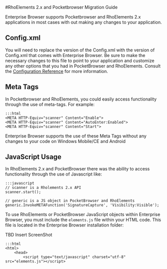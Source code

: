 #RhoElements 2.x and Pocketbrowser Migration Guide

Enterprise Browser supports Pocketbrowser and RhoElements 2.x applications in most cases with out making any changes to your application.

## Config.xml
You will need to replace the version of the Config.xml with the version of Config.xml that comes with Enterprise Browser. Be sure to make the necessary changes to this file to point to your application and customize any other options that you had in PocketBrowser and RhoElements. Consult the [Configuration Reference](../guide/configreference) for more information.

## Meta Tags
In Pocketbrowser and RhoElements, you could easily access functionality through the use of meta-tags. For  example:

	:::html
	<META HTTP-Equiv="scanner" Content="Enable">
	<META HTTP-Equiv="scanner" Content="AutoEnter:Enabled">
	<META HTTP-Equiv="scanner" Content="Start"> 

Enterprise Browser supports the use of these Meta Tags without any changes to your code on Windows Mobile/CE and Android

## JavaScript Usage
In RhoElements 2.x and PocketBrowser there was the ability to access functionality through the use of Javascript like:

	:::javascript
	// scanner is a Rholements 2.x API
	scanner.start();

	// generic is a JS object in PocketBrowser and RhoElements
	generic.InvokeMETAFunction('SignatureCapture', 'Visibility:Visible');

To use RhoElements or PocketBrowser JavaScript objects within Enterprise Browser, you must include the `elements.js` file within your HTML code. This file is located in the Enterprise Browser installation folder:

TBD Insert ScreenShot

	:::html
	<html>
		<head>
			<script type="text/javascript" charset="utf-8" src="elements.js"></script>
 